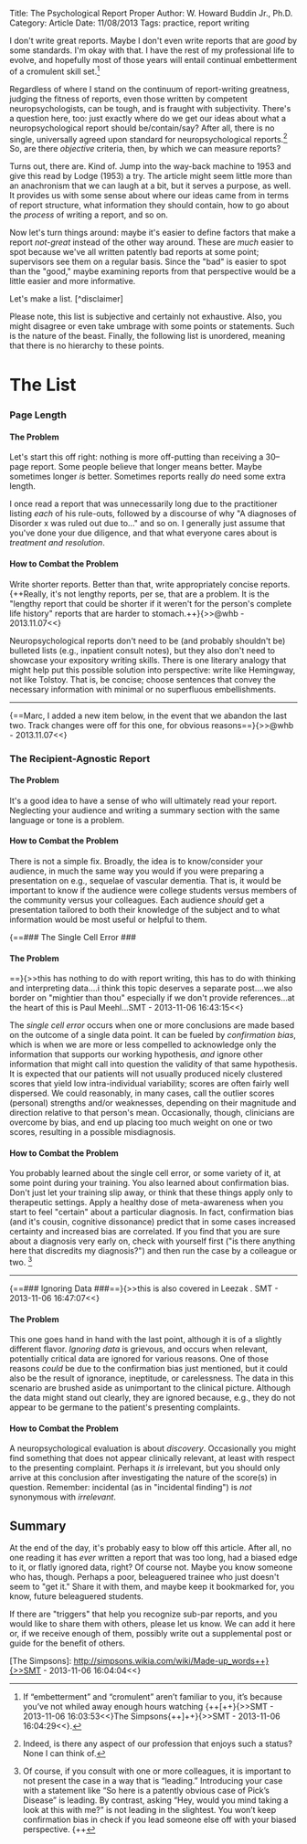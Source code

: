 Title:	The Psychological Report Proper
Author:	W. Howard Buddin Jr., Ph.D.
Category:           	Article
Date:                   	11/08/2013 
Tags:                   	practice, report writing 


I don't write great reports. Maybe I don't even write reports that are *good* by some standards. I'm okay with that. I have the rest of my professional life to evolve, and hopefully most of those years will entail continual embetterment of a cromulent skill set.[^1]   

Regardless of where I stand on the continuum of report-writing greatness, judging the fitness of reports, even those written by competent neuropsychologists, can be tough, and is fraught with subjectivity. There's a question here, too: just exactly where do we get our ideas about what a neuropsychological report should be/contain/say? After all, there is no single, universally agreed upon standard for neuropsychological reports.[^2] So, are there *objective* criteria, then, by which we can measure reports? 

Turns out, there are. Kind of. Jump into the way-back machine to 1953 and give this read by Lodge (1953) a try. The article might seem little more than an anachronism that we can laugh at a bit, but it serves a purpose, as well. It provides us with some sense about where our ideas came from in terms of report structure, what information they should contain, how to go about the *process* of writing a report, and so on.

Now let's turn things around: maybe it's easier to define factors that make a report *not-great* instead of the other way around. These are *much* easier to spot because we've all written patently bad reports at some point; supervisors see them on a regular basis. Since the "bad" is easier to spot than the "good," maybe examining reports from that perspective would be a little easier and more informative. 

Let's make a list. 
[^disclaimer]

Please note, this list is subjective and certainly not exhaustive. Also, you might disagree or even take umbrage with some points or statements. Such is the nature of the beast. Finally, the following list is unordered, meaning that there is no hierarchy to these points. 

<h2 style="textalign:center; font-size:30px"> The List </h2>


### Page Length ###

#### The Problem ####


Let's start this off right: nothing is more off-putting than receiving a 30–page report. Some people believe that longer means better. Maybe sometimes longer *is* better. Sometimes reports really *do* need some extra length. 

I once read a report that was unnecessarily long due to the practitioner listing *each* of his rule-outs, followed by a discourse of why "A diagnoses of Disorder x was ruled out due to..." and so on. I generally just assume that you've done your due diligence, and that what everyone cares about is *treatment and resolution*.  

#### How to Combat the Problem ####

Write shorter reports. Better than that, write appropriately concise reports. {++Really, it's not lengthy reports, per se, that are a problem. It is the "lengthy report that could be shorter if it weren't for the person's complete life history" reports that are harder to stomach.++}{>>@whb - 2013.11.07<<}

Neuropsychological reports don't need to be (and probably shouldn't be) bulleted lists (e.g., inpatient consult notes), but they also don't need to showcase your expository writing skills. There is one literary analogy that might help put this possible solution into perspective: write like Hemingway, not like Tolstoy. That is, be concise; choose sentences that convey the necessary information with minimal or no superfluous embellishments.

***

{==Marc, I added a new item below, in the event that we abandon the last two. Track changes were off for this one, for obvious reasons==}{>>@whb - 2013.11.07<<}

### The Recipient-Agnostic Report ###

#### The Problem ####

It's a good idea to have a sense of who will ultimately read your report. Neglecting your audience and writing a summary section with the same language or tone is a problem. 

#### How to Combat the Problem ####

There is not a simple fix. Broadly, the idea is to know/consider your audience, in much the same way you would if you were preparing a presentation on e.g., sequelae of vascular dementia. That is, it would be important to know if the audience were college students versus members of the community versus your colleagues. Each audience *should* get a presentation tailored to both their knowledge of the subject and to what information would be most useful or helpful to them.  

{==### The Single Cell Error ###

#### The Problem ####
==}{>>this has nothing to do with report writing, this has to do with thinking and interpreting data....i think this topic deserves a separate post....we also border on "mightier than thou" especially if we don't provide references...at the heart of this is Paul Meehl...SMT - 2013-11-06 16:43:15<<}

The *single cell error* occurs when one or more conclusions are made based on the outcome of a single data point. It can be fueled by *confirmation bias*, which is when we are more or less compelled to acknowledge only the information that supports our working hypothesis, *and* ignore other information that might call into question the validity of that same hypothesis. It is expected that our patients will not usually produced nicely clustered scores that yield low intra-individual variability; scores are often fairly well dispersed. We could reasonably, in many cases, call the outlier scores (personal) strengths and/or weaknesses, depending on their magnitude and direction relative to that person's mean. Occasionally, though, clinicians are overcome by bias, and end up placing too much weight on one or two scores, resulting in a possible misdiagnosis.  

#### How to Combat the Problem ####

You probably learned about the single cell error, or some variety of it, at some point during your training. You also learned about confirmation bias. Don't just let your training slip away, or think that these things apply only to therapeutic settings. Apply a healthy dose of meta-awareness when you start to feel "certain" about a particular diagnosis. In fact, confirmation bias (and it's cousin, cognitive dissonance) predict that in some cases increased certainty and increased bias are correlated. If you find that you are sure about a diagnosis very early on, check with yourself first ("is there anything here that discredits my diagnosis?") and then run the case by a colleague or two. [^3] 

***

{==### Ignoring Data ###==}{>>this is also covered in Leezak  .  SMT - 2013-11-06 16:47:07<<}

#### The Problem ####


This one goes hand in hand with the last point, although it is of a slightly different flavor. *Ignoring data* is grievous, and occurs when relevant, potentially critical data are ignored for various reasons. One of those reasons *could* be due to the confirmation bias just mentioned, but it could also be the result of ignorance, ineptitude, or carelessness. The data in this scenario are brushed aside as unimportant to the clinical picture. Although the data might stand out clearly, they are ignored because, e.g., they do not appear to be germane to the patient's presenting complaints. 

#### How to Combat the Problem ####


A neuropsychological evaluation is about *discovery*. Occasionally you might find something that does not appear clinically relevant, at least with respect to the presenting complaint. Perhaps it *is* irrelevant, but you should only arrive at this conclusion after investigating the nature of the score(s) in question. Remember: incidental (as in "incidental finding") is *not* synonymous with *irrelevant*. 

## Summary ##

At the end of the day, it's probably easy to blow off this article. After all, no one reading it has *ever* written a report that was too long, had a biased edge to it, or flatly ignored data, right? Of course not. Maybe you know someone who has, though. Perhaps a poor, beleaguered trainee who just doesn't seem to "get it." Share it with them, and maybe keep it bookmarked for, you know, future beleaguered students. 

If there are "triggers" that help you recognize sub-par reports, and you would like to share them with others, please let us know. We can add it here or, if we receive enough of them, possibly write out a supplemental post or guide for the benefit of others. 

[^1]: If “embetterment” and “cromulent” aren’t familiar to you, it’s because you’ve not whiled away enough hours watching {++[++}{>>SMT - 2013-11-06 16:03:53<<}The Simpsons{++]++}{>>SMT - 2013-11-06 16:04:29<<}.

[^2]: Indeed, is there any aspect of our profession that enjoys such a status? None I can think of.

[^3]: Of course, if you consult with one or more colleagues, it is important to not present the case in a way that is “leading.” Introducing your case with a statement like “So here is a patently obvious case of Pick’s Disease” is leading. By contrast, asking “Hey, would you mind taking a look at this with me?” is not leading in the slightest. You won’t keep confirmation bias in check if you lead someone else off with your biased perspective.
{++

[The Simpsons]: http://simpsons.wikia.com/wiki/Made-up_words++}{>>SMT - 2013-11-06 16:04:04<<}
